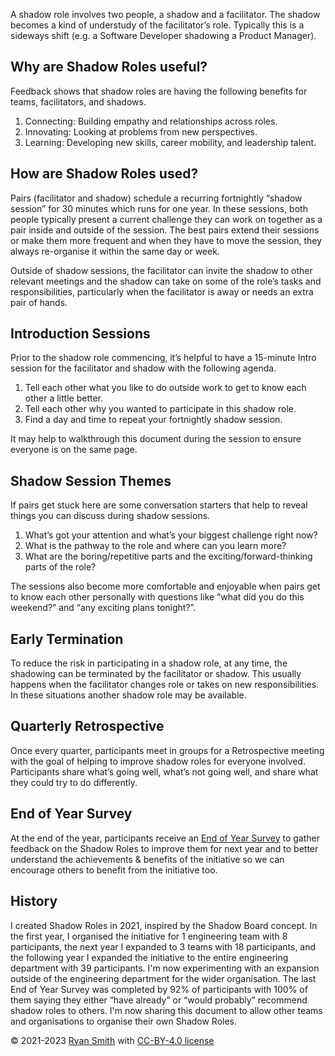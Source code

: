 A shadow role involves two people, a shadow and a facilitator. The shadow becomes a kind of understudy of the facilitator’s role. Typically this is a sideways shift (e.g. a Software Developer shadowing a Product Manager).

## Why are Shadow Roles useful?
Feedback shows that shadow roles are having the following benefits for teams, facilitators, and shadows.

1. Connecting: Building empathy and relationships across roles.
2. Innovating: Looking at problems from new perspectives.
3. Learning: Developing new skills, career mobility, and leadership talent.

## How are Shadow Roles used?
Pairs (facilitator and shadow) schedule a recurring fortnightly “shadow session” for 30 minutes which runs for one year. In these sessions, both people typically present a current challenge they can work on together as a pair inside and outside of the session. The best pairs extend their sessions or make them more frequent and when they have to move the session, they always re-organise it within the same day or week.

Outside of shadow sessions, the facilitator can invite the shadow to other relevant meetings and the shadow can take on some of the role’s tasks and responsibilities, particularly when the facilitator is away or needs an extra pair of hands.

## Introduction Sessions
Prior to the shadow role commencing, it’s helpful to have a 15-minute Intro session for the facilitator and shadow with the following agenda.

1. Tell each other what you like to do outside work to get to know each other a little better.
2. Tell each other why you wanted to participate in this shadow role.
3. Find a day and time to repeat your fortnightly shadow session.

It may help to walkthrough this document during the session to ensure everyone is on the same page.

## Shadow Session Themes
If pairs get stuck here are some conversation starters that help to reveal things you can discuss during shadow sessions.

1. What’s got your attention and what’s your biggest challenge right now?
2. What is the pathway to the role and where can you learn more?
3. What are the boring/repetitive parts and the exciting/forward-thinking parts of the role?

The sessions also become more comfortable and enjoyable when pairs get to know each other personally with questions like “what did you do this weekend?” and “any exciting plans tonight?”.

## Early Termination
To reduce the risk in participating in a shadow role, at any time, the shadowing can be terminated by the facilitator or shadow. This usually happens when the facilitator changes role or takes on new responsibilities. In these situations another shadow role may be available.

## Quarterly Retrospective
Once every quarter, participants meet in groups for a Retrospective meeting with the goal of helping to improve shadow roles for everyone involved. Participants share what’s going well, what’s not going well, and share what they could try to do differently.

## End of Year Survey
At the end of the year, participants receive an [End of Year Survey](https://forms.gle/moHjYbx4WQ74LuvQ8) to gather feedback on the Shadow Roles to improve them for next year and to better understand the achievements & benefits of the initiative so we can encourage others to benefit from the initiative too.

## History
I created Shadow Roles in 2021, inspired by the Shadow Board concept. In the first year, I organised the initiative for 1 engineering team with 8 participants, the next year I expanded to 3 teams with 18 participants, and the following year I expanded the initiative to the entire engineering department with 39 participants. I'm now experimenting with an expansion outside of the engineering department for the wider organisation. The last End of Year Survey was completed by 92% of participants with 100% of them saying they either “have already” or “would probably” recommend shadow roles to others. I'm now sharing this document to allow other teams and organisations to organise their own Shadow Roles.

&copy; 2021-2023 [Ryan Smith](https://www.linkedin.com/in/ryasmi/) with [CC-BY-4.0 license](https://choosealicense.com/licenses/cc-by-4.0/)
